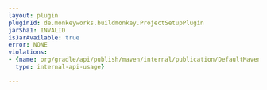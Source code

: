 ```yaml
---
layout: plugin
pluginId: de.monkeyworks.buildmonkey.ProjectSetupPlugin
jarSha1: INVALID
isJarAvailable: true
error: NONE
violations:
- {name: org/gradle/api/publish/maven/internal/publication/DefaultMavenPublication,
  type: internal-api-usage}

---
```

